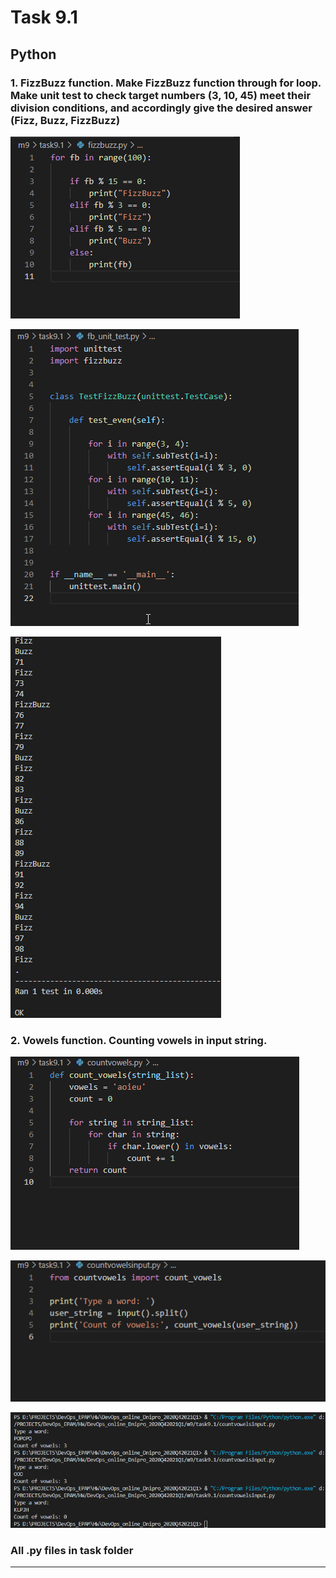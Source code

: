 # Task 9.1

## Python

### 1. FizzBuzz function. Make FizzBuzz function through for loop. Make unit test to check target numbers (3, 10, 45) meet their division conditions, and accordingly give the desired answer (Fizz, Buzz, FizzBuzz)

![](img/fizz1.png)

![](img/fizz2.png)

![](img/fizz3.png)

### 2. Vowels function. Counting vowels in input string.

![](img/vow1.png)

![](img/vow2.png)

![](img/vow3.png)

### All .py files in task folder
--------------------------------